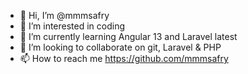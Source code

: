 - 👋 Hi, I’m @mmmsafry
- 👀 I’m interested in coding
- 🌱 I’m currently learning Angular 13 and Laravel latest 
- 💞️ I’m looking to collaborate on git, Laravel & PHP
- 📫 How to reach me https://github.com/mmmsafry

<!---
mmmsafry/mmmsafry is a ✨ special ✨ repository because its `README.md` (this file) appears on your GitHub profile.
You can click the Preview link to take a look at your changes.
--->
